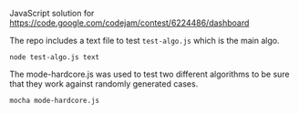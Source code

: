JavaScript solution for https://code.google.com/codejam/contest/6224486/dashboard

The repo includes a text file to test `test-algo.js` which is the main algo.

`node test-algo.js text`

The mode-hardcore.js was used to test two different algorithms to be sure that they work against randomly generated cases.

`mocha mode-hardcore.js`
